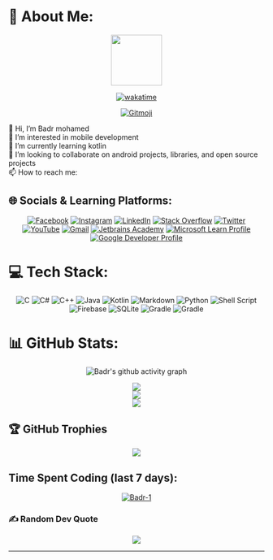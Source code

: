 # 💫 About Me:
<div id="header" align="center">
  <img src="https://media.giphy.com/media/M9gbBd9nbDrOTu1Mqx/giphy.gif" width="100"/>

   [![wakatime](https://wakatime.com/badge/user/8d8ee4d4-0c24-4460-87bf-e47032e7caa3.svg)](https://wakatime.com/@8d8ee4d4-0c24-4460-87bf-e47032e7caa3)

  <a href="https://gitmoji.dev">
  <img
    src="https://img.shields.io/badge/gitmoji-%20😜%20😍-FFDD67.svg?style=flat-square"
    alt="Gitmoji"
  />
</a>
  
</div>

👋 Hi, I’m Badr mohamed<br>👀 I’m interested in mobile development<br>🌱 I’m currently learning kotlin<br>💞 I’m looking to collaborate on android projects, libraries, and open source projects<br>📫 How to reach me:


## 🌐 Socials & Learning Platforms:
<div align = "center">

[![Facebook](https://img.shields.io/badge/Facebook-%231877F2.svg?logo=Facebook&logoColor=white)](https://facebook.com/badr.mohamedashraf) [![Instagram](https://img.shields.io/badge/Instagram-%23E4405F.svg?logo=Instagram&logoColor=white)](https://instagram.com/badr._mk) [![LinkedIn](https://img.shields.io/badge/LinkedIn-%230077B5.svg?logo=linkedin&logoColor=white)](https://linkedin.com/in/badr-mohamed-6b96461a3/) [![Stack Overflow](https://img.shields.io/badge/-Stackoverflow-FE7A16?logo=stack-overflow&logoColor=white)](https://stackoverflow.com/users/19939016) [![Twitter](https://img.shields.io/badge/Twitter-%231DA1F2.svg?logo=Twitter&logoColor=white)](https://twitter.com/@badr_mohamed7) [![YouTube](https://img.shields.io/badge/YouTube-%23FF0000.svg?logo=YouTube&logoColor=white)](https://www.youtube.com/channel/UC42Geml5J4IL2Lsv_ry71tg) [![Gmail](https://img.shields.io/badge/Gmail-D14836.svg?logo=Gmail&logoColor=white)](mailto:badrmohamedashraf@gmail.com) [![Jetbrains Academy](https://img.shields.io/badge/Jetbrains_Academy-000.svg?logo=jetbrains&logoColor=white)](https://hyperskill.org/profile/311839072)
[![Microsoft Learn Profile](https://img.shields.io/badge/-Microsoft%20Learn-blue?style=flat&logo=Microsoft)](https://learn.microsoft.com/en-us/users/badrmohamed-5371/)
[![Google Developer Profile](https://img.shields.io/badge/-Google%20Developer-0F9D58?style=flat&logo=Google&logoColor=white&color=0F9D58)](https://developers.google.com/profile/u/badr_mohamed)



</div>

# 💻 Tech Stack:
<div align = "center">

![C](https://img.shields.io/badge/c-%2300599C.svg?style=for-the-badge&logo=c&logoColor=white) ![C#](https://img.shields.io/badge/c%23-%32239120.svg?style=for-the-badge&logo=c-sharp&logoColor=white) ![C++](https://img.shields.io/badge/c++-%2300599C.svg?style=for-the-badge&logo=c%2B%2B&logoColor=white) ![Java](https://img.shields.io/badge/java-%23ED8B00.svg?style=for-the-badge&logo=java&logoColor=white) ![Kotlin](https://img.shields.io/badge/kotlin-purple.svg?style=for-the-badge&logo=kotlin&logoColor=white) ![Markdown](https://img.shields.io/badge/markdown-%23000000.svg?style=for-the-badge&logo=markdown&logoColor=white) ![Python](https://img.shields.io/badge/python-3670A0?style=for-the-badge&logo=python&logoColor=ffdd54) ![Shell Script](https://img.shields.io/badge/shell_script-%23121011.svg?style=for-the-badge&logo=gnu-bash&logoColor=white) ![Firebase](https://img.shields.io/badge/firebase-%23039BE5.svg?style=for-the-badge&logo=firebase) ![SQLite](https://img.shields.io/badge/sqlite-%2307405e.svg?style=for-the-badge&logo=sqlite&logoColor=white) ![Gradle](https://img.shields.io/badge/Gradle-02303A.svg?style=for-the-badge&logo=Gradle&logoColor=white)
![Gradle](https://img.shields.io/badge/Android-%32239120.svg?style=for-the-badge&logo=Android&logoColor=white)
</div>

# 📊 GitHub Stats:

<div align = "center">

![Badr's github activity graph](https://github-readme-activity-graph.cyclic.app/graph?username=badr-1&theme=github-compact&area=true&line=2596be&area_color=0096be&hide_border=true&point=0099be)

![](https://github-readme-stats.vercel.app/api?username=Badr-1&theme=github_dark&hide_border=true&include_all_commits=true&count_private=true)<br/>
![](https://github-readme-streak-stats.herokuapp.com/?user=Badr-1&theme=github-dark-blue&hide_border=true)<br/>
![](https://github-readme-stats.vercel.app/api/top-langs/?username=Badr-1&theme=github_dark&hide_border=true&include_all_commits=true&count_private=true&layout=compact)

</div>

## 🏆 GitHub Trophies
<div align = "center">

![](https://github-profile-trophy.vercel.app/?username=Badr-1&theme=onestar&no-frame=true&no-bg=true&margin-w=4)
</div>

## Time Spent Coding (last 7 days):

<div align="center">
<a href="https://wakatime.com/@Badr" target="_blank">
<img align="center" src="https://github-readme-stats.vercel.app/api/wakatime?username=badr&&theme=github_dark&hide_border=true&v=2&langs_count=4" alt="Badr-1"/>
</a>
</div>

### ✍️ Random Dev Quote
<div align = "center">

![](https://quotes-github-readme.vercel.app/api?type=horizontal&theme=dark)
</div>

---
<!-- Proudly created with GPRM ( https://gprm.itsvg.in ) -->
